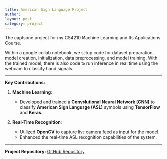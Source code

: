 ```yaml
---
title: American Sign Language Project
author: 
layout: post
category: project
---
```


The captsone project for my CS4210 Machine Learning and Its Applications Course. 

Within a google collab notebook, we setup code for dataset preparation, model creation, initialization, data preprocessing, and model training. With the trained model, there is also code to run inference in real time using the webcam to classify hand signals. 

---

**Key Contributions:**
1. **Machine Learning**:
   - Developed and trained a **Convolutional Neural Network (CNN)** to classify **American Sign Language (ASL)** symbols using **TensorFlow** and **Keras**.
   
2. **Real-Time Recognition**:
   - Utilized **OpenCV** to capture live camera feed as input for the model.
   - Enhanced the real-time ASL recognition capabilities of the system.

---

**Project Repository:**
[GitHub Repository](https://github.com/joestrada1022/ASL_CNN_Model)